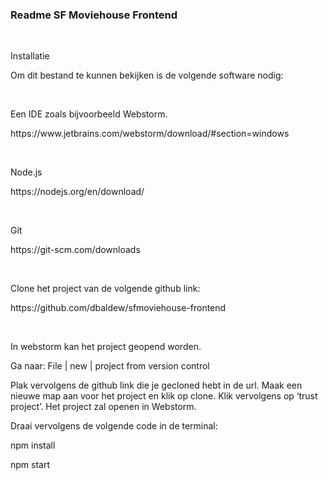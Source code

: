 ### Readme SF Moviehouse Frontend
<br>

<p>Installatie</p> 

<p>Om dit bestand te  kunnen bekijken is de volgende software nodig:</p>
<br>
<p>Een IDE zoals bijvoorbeeld Webstorm.</p>
<p>https://www.jetbrains.com/webstorm/download/#section=windows</p>
<br>
<p>Node.js</p>
<p>https://nodejs.org/en/download/</p>
<br>
<p>Git</p>
<p>https://git-scm.com/downloads</p>
<br>
<p>Clone het project van de volgende github link:</p>
<P>https://github.com/dbaldew/sfmoviehouse-frontend</P>
<br>

<p>In webstorm kan het project geopend worden. </p>
<p>Ga naar: File | new | project from  version control</p>
Plak vervolgens de github link die je gecloned hebt in de url. 
Maak een nieuwe map aan voor het project en klik op clone. 
Klik vervolgens op ‘trust project’. 
Het project zal openen in Webstorm.
<br>
<p>Draai vervolgens de volgende code in de terminal:</p>

npm install

npm start
